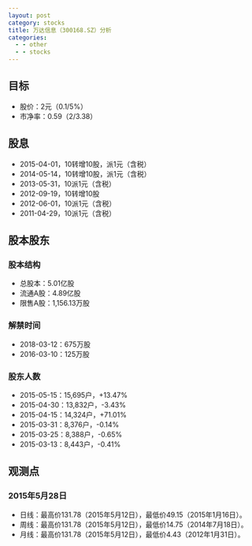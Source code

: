 ```yaml
---
layout: post
category: stocks
title: 万达信息（300168.SZ）分析
categories:
  - - other
  - - stocks
---
```


## 目标 ##

- 股价：2元（0.1/5%）
- 市净率：0.59（2/3.38）

## 股息 ##

- 2015-04-01，10转增10股，派1元（含税）
- 2014-05-14，10转增10股，派1元（含税）
- 2013-05-31，10派1元（含税）
- 2012-09-19，10转增10股
- 2012-06-01，10派1元（含税）
- 2011-04-29，10派1元（含税）

## 股本股东 ##

### 股本结构 ###

- 总股本：5.01亿股
- 流通A股：4.89亿股
- 限售A股：1,156.13万股

### 解禁时间 ###

- 2018-03-12：675万股
- 2016-03-10：125万股

### 股东人数 ###

- 2015-05-15：15,695户，+13.47%
- 2015-04-30：13,832户，-3.43%
- 2015-04-15：14,324户，+71.01%
- 2015-03-31：8,376户，-0.14%
- 2015-03-25：8,388户，-0.65%
- 2015-03-13：8,443户，-0.41%

## 观测点 ##

### 2015年5月28日 ###

- 日线：最高价131.78（2015年5月12日），最低价49.15（2015年1月16日）。
- 周线：最高价131.78（2015年5月12日），最低价14.75（2014年7月18日）。
- 月线：最高价131.78（2015年5月12日），最低价4.43（2012年1月31日）。
